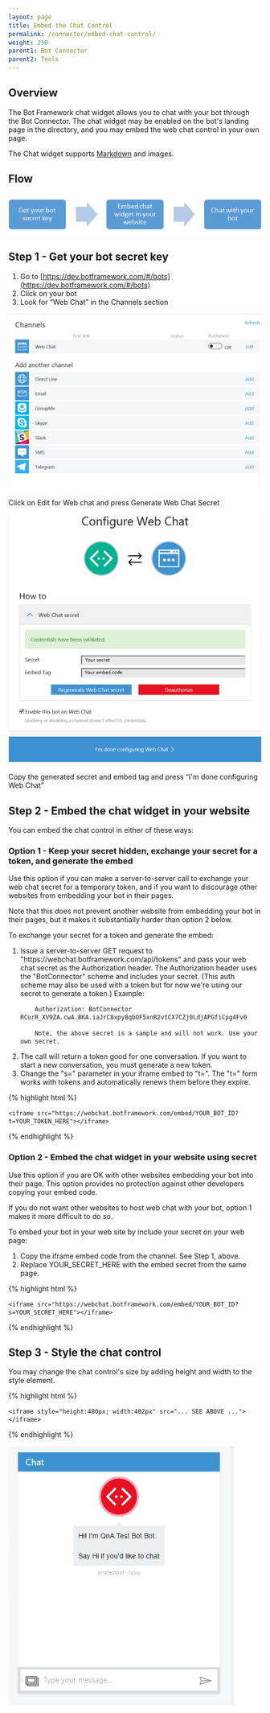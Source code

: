 ```yaml
---
layout: page
title: Embed the Chat Control
permalink: /connector/embed-chat-control/
weight: 250
parent1: Bot Connector
parent2: Tools
---
```


## Overview

The Bot Framework chat widget allows you to chat with your bot through the Bot Connector. The chat widget may be enabled on the bot's landing page in the directory, and you may embed the web chat control in your own page.

The Chat widget supports [Markdown](https://en.wikipedia.org/wiki/Markdown) and images.

## Flow
![Chat widget Overview](/images/chatwidget-overview.png)

## Step 1 - Get your bot secret key
1.	Go to [https://dev.botframework.com/#/bots](https://dev.botframework.com/#/bots)
2.	Click on your bot
3.	Look for “Web Chat” in the Channels section

![Chat widget channel](/images/chatwidget-channel.png)

Click on Edit for Web chat and press Generate Web Chat Secret

![Chat widget Token](/images/chatwidget-token.PNG)

Copy the generated secret and embed tag and press “I'm done configuring Web Chat”

## Step 2 - Embed the chat widget in your website

You can embed the chat control in either of these ways:

### Option 1 - Keep your secret hidden, exchange your secret for a token, and generate the embed

Use this option if you can make a server-to-server call to exchange your web chat secret for a temporary token,
and if you want to discourage other websites from embedding your bot in their pages.

Note that this does not prevent another website from embedding your bot in their pages, but it makes it substantially
harder than option 2 below.

To exchange your secret for a token and generate the embed:

<ol>
<li>Issue a server-to-server GET request to "https://webchat.botframework.com/api/tokens" and pass your web chat secret as the Authorization header.
The Authorization header uses the "BotConnector" scheme and includes your secret. (This auth scheme may also be used with a token but for now we're using our secret to generate a token.) Example:</li>

~~~
    Authorization: BotConnector RCurR_XV9ZA.cwA.BKA.iaJrC8xpy8qbOF5xnR2vtCX7CZj0LdjAPGfiCpg4Fv0
    
    Note, the above secret is a sample and will not work. Use your own secret.
~~~

<li>The call will return a token good for one conversation. If you want to start a new conversation, you must generate a new token.</li>
<li>Change the "s=" parameter in your iframe embed to "t=". The "t=" form works with tokens and automatically renews them before they expire.</li>
</ol>

{% highlight html %}

    <iframe src="https://webchat.botframework.com/embed/YOUR_BOT_ID?t=YOUR_TOKEN_HERE"></iframe>

{% endhighlight %}

### Option 2 - Embed the chat widget in your website using secret

Use this option if you are OK with other websites embedding your bot into their page. This option provides no protection against
other developers copying your embed code.

If you do not want other websites to host web chat with your bot, option 1 makes it more difficult to do so.

To embed your bot in your web site by include your secret on your web page:

<ol>
<li>Copy the iframe embed code from the channel. See Step 1, above.</li>
<li>Replace YOUR_SECRET_HERE with the embed secret from the same page.</li>
</ol>

{% highlight html %}

    <iframe src="https://webchat.botframework.com/embed/YOUR_BOT_ID?s=YOUR_SECRET_HERE"></iframe>

{% endhighlight %}

## Step 3 - Style the chat control

You may change the chat control's size by adding height and width to the style element.

{% highlight html %}

    <iframe style="height:480px; width:402px" src="... SEE ABOVE ..."></iframe>

{% endhighlight %}

![Chat widget Client](/images/chatwidget-client.png)

